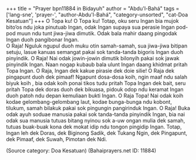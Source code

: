 +++
title = "Prayer bpn11884 in Bidayuh"
author = "Abdu'l-Bahá"
tags = ['lang-sne', 'prayer-', "author-Abdu'l-Bahá", "category-unsorted", "cat-Doa Kesatuan"]
+++
O Topa ku! O Topa ku! Totap, oku seru Ingan bia mujok bito’os ndu joka pinutuab Ingan, odak Ingan supaya sua perasie Ingan pod-pod muun ndu tunt jiwa-jiwa dimutik. Odak bala mahir daang pingodak Ingan duoh pangibonar Ingan.  
O Raja! Nguluk ngupul duoh muku otin samah-samah, sua jiwa-jiwa bitipan setuju, lasue kanuas semangat pakai sok tanda-tanda bigoris Ingan duoh pinyindik. O Raja! Nai odak jowin-jowin dimutik bilonyih pakai sok jawak pinyindik Ingan. Naan nogap kubaub bala ulunt Ingan daang khidmat pritah Topa Ingan.
O Raja, Ingan dek kakue pirasie dek doie silie! O Raja dek pingapunt duoh dek pimaaf! Ngapunt dosa-dosa koih, ngin maaf ndu salah biyuk koih , bia odak koih ponai tikos tudu pritah Topa Ingan dek bait, seru pritah Topa dek doras duoh dek bikuasa, pidouk odop ndu keramat Ingan duoh patoh ndu depan kemuliaan bukti Ingan. 
O Raja Topa! Nai odak koih kodae gelombang-gelombang laut, kodae bunga-bunga ndu kobont, tilukum, samah bilakuk pakai sok pingungin pangirinduk Ingan. O Raja! Buka odak ayuh soduae manusia pakai sok tanda-tanda pinyindik Ingan, bia nai odak sua manusia tutuas bitang nyinou sok a-uw ongan mulia dek samah, tutuas buak-buak kona dek mokat idip ndu tongon pingidip Ingan. 
Totap, Ingan leh dek Doras, dek Biginong Sadik, dek Tukang Ngin, dek Pingapunt, dek Pimaaf, dek Suwah, Pimotan dek Ndi.

(Source category: Doa Kesatuan)
(Bahaiprayers.net ID: 11884)
